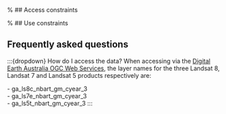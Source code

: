 % ## Access constraints

% ## Use constraints

## Frequently asked questions

:::{dropdown} How do I access the data?
When accessing via the [Digital Earth Australia OGC Web Services](https://ows.dea.ga.gov.au/), the layer names for the three Landsat 8, Landsat 7 and Landsat 5 products respectively are:

\- ga\_ls8c\_nbart\_gm\_cyear\_3    
\- ga\_ls7e\_nbart\_gm\_cyear\_3    
\- ga\_ls5t\_nbart\_gm\_cyear\_3
:::

